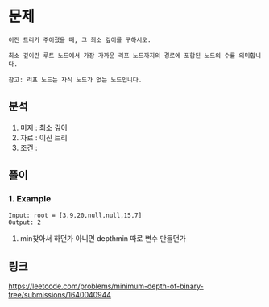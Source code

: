 # 문제 
~~~text
이진 트리가 주어졌을 때, 그 최소 깊이를 구하시오.

최소 깊이란 루트 노드에서 가장 가까운 리프 노드까지의 경로에 포함된 노드의 수를 의미합니다.

참고: 리프 노드는 자식 노드가 없는 노드입니다.
~~~

## 분석
1. 미지 : 최소 깊이
2. 자료 : 이진 트리 
3. 조건 : 

## 풀이 
### 1. Example 
~~~text
Input: root = [3,9,20,null,null,15,7]
Output: 2
~~~

1. min찾아서 하던가 아니면 depthmin 따로 변수 만들던가

## 링크
https://leetcode.com/problems/minimum-depth-of-binary-tree/submissions/1640040944